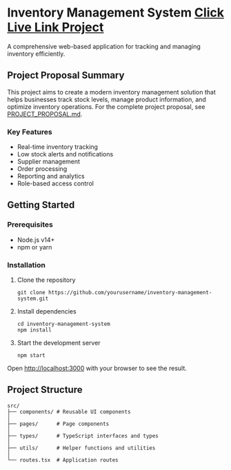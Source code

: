 # Inventory Management System [Click Live Link  Project](https://hjoseph777.github.io/inventory-management-system/)

A comprehensive web-based application for tracking and managing inventory efficiently.

## Project Proposal Summary

This project aims to create a modern inventory management solution that helps businesses track stock levels, manage product information, and optimize inventory operations. For the complete project proposal, see [PROJECT_PROPOSAL.md](./PROJECT_PROPOSAL.md).

### Key Features
- Real-time inventory tracking
- Low stock alerts and notifications
- Supplier management
- Order processing
- Reporting and analytics
- Role-based access control

## Getting Started

### Prerequisites
- Node.js v14+
- npm or yarn

### Installation
1. Clone the repository
   ```
   git clone https://github.com/yourusername/inventory-management-system.git
   ```

2. Install dependencies
   ```
   cd inventory-management-system
   npm install
   ```

3. Start the development server
   ```
   npm start
   ```

Open [http://localhost:3000](http://localhost:3000) with your browser to see the result.

## Project Structure

```
src/
├── components/ # Reusable UI components
│
├── pages/      # Page components
│
├── types/      # TypeScript interfaces and types
│
├── utils/      # Helper functions and utilities
│
└── routes.tsx  # Application routes

```
